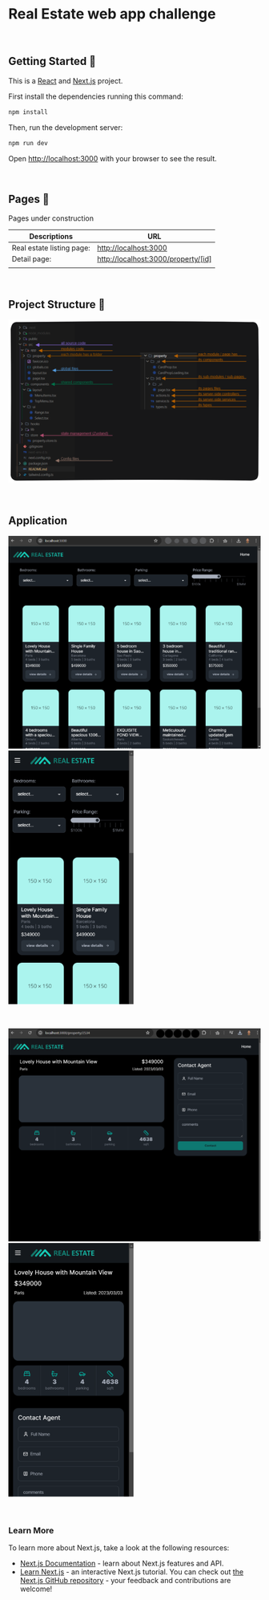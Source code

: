 
# Real Estate web app challenge

<br/>

## Getting Started :pushpin:
This is a [React](https://react.dev/) and [Next.js](https://nextjs.org/) project.

First install the dependencies running this command:
```bash
npm install
```

Then, run the development server:

```bash
npm run dev
```

Open [http://localhost:3000](http://localhost:3000) with your browser to see the result.

<br/>

## Pages :newspaper:
Pages under construction

| Descriptions              | URL                                                                         |
|---------------------------|-----------------------------------------------------------------------------|
| Real estate listing page: | [http://localhost:3000](http://localhost:3000)                              |
| Detail page:              | [http://localhost:3000/property/[id]](http://localhost:3000/property/2534)  |
|                           |                                                                             |

<br/>

## Project Structure :open_file_folder:

![Reference Image](/public/imgs_readme/folders.png)

<br/>

## Application
![Reference Image](/public/imgs_readme/img_app_desktop.png)
![Reference Image](/public/imgs_readme/img_app_mobile.png)

<br/>

![Reference Image](/public/imgs_readme/app_desktop_details.png)
![Reference Image](/public/imgs_readme/app_mobile_details.png)


<br/>

### Learn More
To learn more about Next.js, take a look at the following resources:
- [Next.js Documentation](https://nextjs.org/docs) - learn about Next.js features and API.
- [Learn Next.js](https://nextjs.org/learn) - an interactive Next.js tutorial.
You can check out [the Next.js GitHub repository](https://github.com/vercel/next.js/) - your feedback and contributions are welcome!


[//]: # (## Deploy on Vercel)
[//]: # ()
[//]: # (The easiest way to deploy your Next.js app is to use the [Vercel Platform]&#40;https://vercel.com/new?utm_medium=default-template&filter=next.js&utm_source=create-next-app&utm_campaign=create-next-app-readme&#41; from the creators of Next.js.)
[//]: # ()
[//]: # (Check out our [Next.js deployment documentation]&#40;https://nextjs.org/docs/deployment&#41; for more details.)
